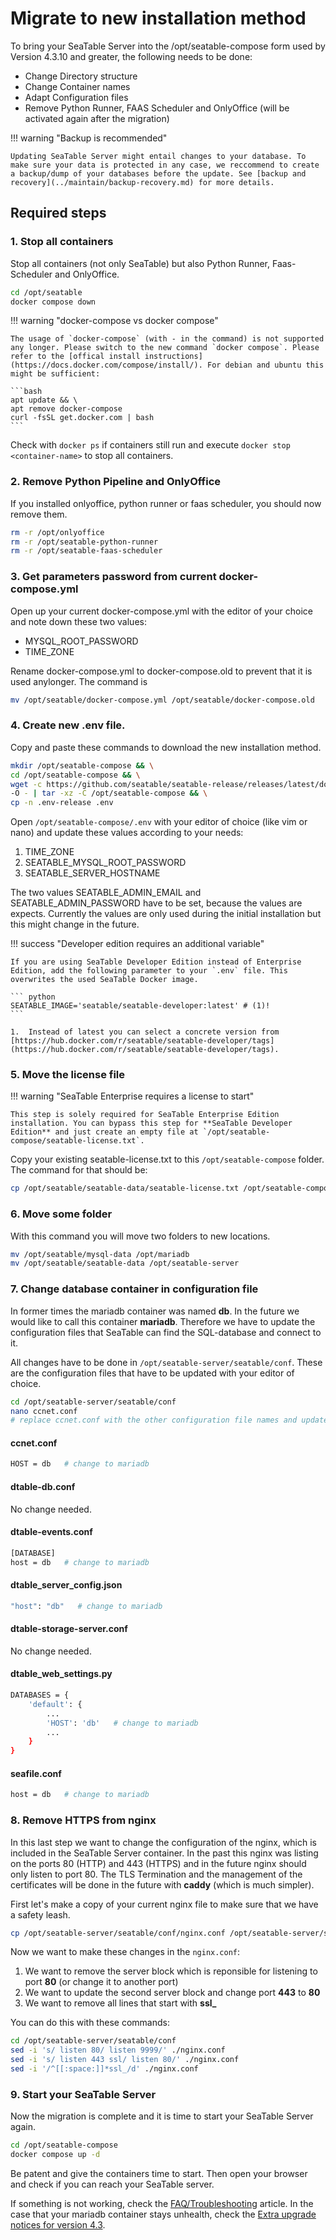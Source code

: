 # Migrate to new installation method

<!-- md:version 4.3.10 -->

To bring your SeaTable Server into the /opt/seatable-compose form used by Version 4.3.10 and greater, the following needs to be done:

- Change Directory structure
- Change Container names
- Adapt Configuration files
- Remove Python Runner, FAAS Scheduler and OnlyOffice (will be activated again after the migration)

!!! warning "Backup is recommended"

    Updating SeaTable Server might entail changes to your database. To make sure your data is protected in any case, we reccommend to create a backup/dump of your databases before the update. See [backup and recovery](../maintain/backup-recovery.md) for more details.

## Required steps

### 1. Stop all containers

Stop all containers (not only SeaTable) but also Python Runner, Faas-Scheduler and OnlyOffice.

```bash
cd /opt/seatable
docker compose down
```

!!! warning "docker-compose vs docker compose"

    The usage of `docker-compose` (with - in the command) is not supported any longer. Please switch to the new command `docker compose`. Please refer to the [offical install instructions](https://docs.docker.com/compose/install/). For debian and ubuntu this might be sufficient:

    ```bash
    apt update && \
    apt remove docker-compose
    curl -fsSL get.docker.com | bash
    ```

Check with `docker ps` if containers still run and execute `docker stop <container-name>` to stop all containers.

### 2. Remove Python Pipeline and OnlyOffice

If you installed onlyoffice, python runner or faas scheduler, you should now remove them.

```bash
rm -r /opt/onlyoffice
rm -r /opt/seatable-python-runner
rm -r /opt/seatable-faas-scheduler
```

### 3. Get parameters password from current docker-compose.yml

Open up your current docker-compose.yml with the editor of your choice and note down these two values:

- MYSQL_ROOT_PASSWORD
- TIME_ZONE

Rename docker-compose.yml to docker-compose.old to prevent that it is used anylonger. The command is

```bash
mv /opt/seatable/docker-compose.yml /opt/seatable/docker-compose.old
```

### 4. Create new .env file.

Copy and paste these commands to download the new installation method.

```bash
mkdir /opt/seatable-compose && \
cd /opt/seatable-compose && \
wget -c https://github.com/seatable/seatable-release/releases/latest/download/seatable-compose.tar.gz \
-O - | tar -xz -C /opt/seatable-compose && \
cp -n .env-release .env
```

Open `/opt/seatable-compose/.env` with your editor of choice (like vim or nano) and update these values according to your needs:

1. TIME_ZONE
2. SEATABLE_MYSQL_ROOT_PASSWORD
3. SEATABLE_SERVER_HOSTNAME

The two values SEATABLE_ADMIN_EMAIL and SEATABLE_ADMIN_PASSWORD have to be set, because the values are expects. Currently the values are only used during the initial installation but this might change in the future.

!!! success "Developer edition requires an additional variable"

    If you are using SeaTable Developer Edition instead of Enterprise Edition, add the following parameter to your `.env` file. This overwrites the used SeaTable Docker image.

    ``` python
    SEATABLE_IMAGE='seatable/seatable-developer:latest' # (1)!
    ```

    1.  Instead of latest you can select a concrete version from [https://hub.docker.com/r/seatable/seatable-developer/tags](https://hub.docker.com/r/seatable/seatable-developer/tags).

### 5. Move the license file

!!! warning "SeaTable Enterprise requires a license to start"

    This step is solely required for SeaTable Enterprise Edition installation. You can bypass this step for **SeaTable Developer Edition** and just create an empty file at `/opt/seatable-compose/seatable-license.txt`.

Copy your existing seatable-license.txt to this `/opt/seatable-compose` folder. The command for that should be:

```bash
cp /opt/seatable/seatable-data/seatable-license.txt /opt/seatable-compose/
```

### 6. Move some folder

With this command you will move two folders to new locations.

```bash
mv /opt/seatable/mysql-data /opt/mariadb
mv /opt/seatable/seatable-data /opt/seatable-server
```

### 7. Change database container in configuration file

In former times the mariadb container was named **db**. In the future we would like to call this container **mariadb**. Therefore we have to update the configuration files that SeaTable can find the SQL-database and connect to it.

All changes have to be done in `/opt/seatable-server/seatable/conf`. These are the configuration files that have to be updated with your editor of choice.

```bash
cd /opt/seatable-server/seatable/conf
nano ccnet.conf
# replace ccnet.conf with the other configuration file names and update all files
```

#### ccnet.conf

```bash
HOST = db   # change to mariadb
```

#### dtable-db.conf

No change needed.

#### dtable-events.conf

```bash
[DATABASE]
host = db   # change to mariadb
```

#### dtable_server_config.json

```bash
"host": "db"   # change to mariadb
```

#### dtable-storage-server.conf

No change needed.

#### dtable_web_settings.py

```bash
DATABASES = {
    'default': {
        ...
        'HOST': 'db'   # change to mariadb
        ...
    }
}
```

#### seafile.conf

```bash
host = db   # change to mariadb
```

### 8. Remove HTTPS from nginx

In this last step we want to change the configuration of the nginx, which is included in the SeaTable Server container. In the past this nginx was listing on the ports 80 (HTTP) and 443 (HTTPS) and in the future nginx should only listen to port 80. The TLS Termination and the management of the certificates will be done in the future with **caddy** (which is much simpler).

First let's make a copy of your current nginx file to make sure that we have a safety leash.

```bash
cp /opt/seatable-server/seatable/conf/nginx.conf /opt/seatable-server/seatable/conf/nginx.backup
```

Now we want to make these changes in the `nginx.conf`:

1. We want to remove the server block which is reponsible for listening to port **80** (or change it to another port)
2. We want to update the second server block and change port **443** to **80**
3. We want to remove all lines that start with **ssl\_**

You can do this with these commands:

```bash
cd /opt/seatable-server/seatable/conf
sed -i 's/ listen 80/ listen 9999/' ./nginx.conf
sed -i 's/ listen 443 ssl/ listen 80/' ./nginx.conf
sed -i '/^[[:space:]]*ssl_/d' ./nginx.conf
```

### 9. Start your SeaTable Server

Now the migration is complete and it is time to start your SeaTable Server again.

```bash
cd /opt/seatable-compose
docker compose up -d
```

Be patent and give the containers time to start. Then open your browser and check if you can reach your SeaTable server.

If something is not working, check the [FAQ/Troubleshooting](../installation/faq.md) article. In the case that your mariadb container stays unhealth, check the [Extra upgrade notices for version 4.3](https://admin.seatable.io/upgrade/extra-upgrade-notice/).
